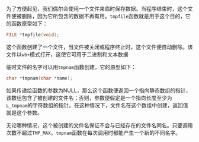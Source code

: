 为了方便起见，我们偶尔会使用一个文件来临时保存数据。当程序结束时，这个文件便被删除，因为它所包含的数据不再有用。`tmpfile`函数就是用于这个目的，它的函数原型如下：
```c
FILE *tmpfile(void);
```
这个函数创建了一个文件，当文件被关闭或程序终止时，这个文件便自动删除。该文件以`wb+`模式打开，这使它可用于二进制和文本数据

临时文件的名字可以用`tmpnam`函数创建，它的原型如下：
```c
char *tmpnam(char *name);
```
如果传递给函数的参数为NULL，那么这个函数便返回一个指向静态数组的指针，该数组包含了被创建的文件名；否则，参数便假定是一个指向长度至少为`L_tmpnam`的字符数组的指针。在这种情况下，文件名在这个数组中创建，返回值就是这个参数。

无论哪种情况，这个被创建的文件名保证不会与已经存在的文件名同名。只要调用次数不超过`TMP_MAX`，`tmpnam`函数在每次调用时都能产生一个新的不同名字。